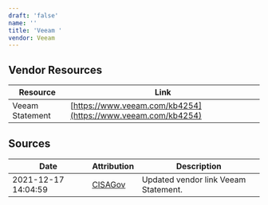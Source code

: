 ```yaml
---
draft: 'false'
name: ''
title: 'Veeam '
vendor: Veeam
---
```


## Vendor Resources
| Resource | Link |
| --- | --- |
| Veeam Statement | [https://www.veeam.com/kb4254](https://www.veeam.com/kb4254) |



## Sources
| Date | Attribution | Description |
| --- | --- | --- |
| 2021-12-17 14:04:59 | [CISAGov](https://raw.githubusercontent.com/cisagov/log4j-affected-db/develop/README.md) | Updated vendor link Veeam Statement.  |
